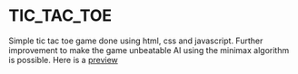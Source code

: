 # TIC_TAC_TOE
Simple tic tac toe game done using html, css and javascript. Further improvement to make the game unbeatable AI using the minimax algorithm is possible. Here is a [preview](https://ababuu.github.io/TIC_TAC_TOE/index.html)
